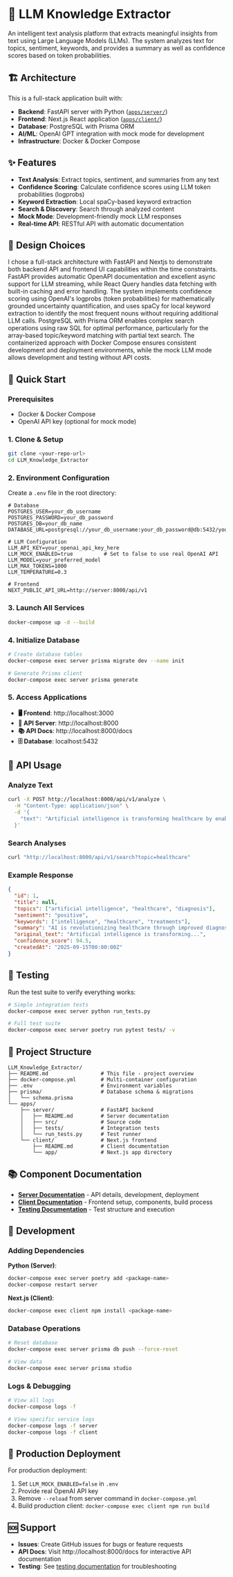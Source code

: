 # 🧠 LLM Knowledge Extractor

An intelligent text analysis platform that extracts meaningful insights from text using Large Language Models (LLMs). The system analyzes text for topics, sentiment, keywords, and provides a summary as well as confidence scores based on token probabilities.

## 🏗️ Architecture

This is a full-stack application built with:

- **Backend**: FastAPI server with Python ([`apps/server/`](./apps/server/README.md))
- **Frontend**: Next.js React application ([`apps/client/`](./apps/client/README.md))
- **Database**: PostgreSQL with Prisma ORM
- **AI/ML**: OpenAI GPT integration with mock mode for development
- **Infrastructure**: Docker & Docker Compose

## ✨ Features

- **Text Analysis**: Extract topics, sentiment, and summaries from any text
- **Confidence Scoring**: Calculate confidence scores using LLM token probabilities (logprobs)
- **Keyword Extraction**: Local spaCy-based keyword extraction
- **Search & Discovery**: Search through analyzed content
- **Mock Mode**: Development-friendly mock LLM responses
- **Real-time API**: RESTful API with automatic documentation

## 🎯 Design Choices

I chose a full-stack architecture with FastAPI and Nextjs to demonstrate both backend API and frontend UI capabilities within the time constraints. FastAPI provides automatic OpenAPI documentation and excellent async support for LLM streaming, while React Query handles data fetching with built-in caching and error handling. The system implements confidence scoring using OpenAI's logprobs (token probabilities) for mathematically grounded uncertainty quantification, and uses spaCy for local keyword extraction to identify the most frequent nouns without requiring additional LLM calls. PostgreSQL with Prisma ORM enables complex search operations using raw SQL for optimal performance, particularly for the array-based topic/keyword matching with partial text search. The containerized approach with Docker Compose ensures consistent development and deployment environments, while the mock LLM mode allows development and testing without API costs.

## 🚀 Quick Start

### Prerequisites

- Docker & Docker Compose
- OpenAI API key (optional for mock mode)

### 1. Clone & Setup

```bash
git clone <your-repo-url>
cd LLM_Knowledge_Extractor
```

### 2. Environment Configuration

Create a `.env` file in the root directory:

```env
# Database
POSTGRES_USER=your_db_username
POSTGRES_PASSWORD=your_db_password
POSTGRES_DB=your_db_name
DATABASE_URL=postgresql://your_db_username:your_db_password@db:5432/your_db_name

# LLM Configuration
LLM_API_KEY=your_openai_api_key_here
LLM_MOCK_ENABLED=true          # Set to false to use real OpenAI API
LLM_MODEL=your_preferred_model
LLM_MAX_TOKENS=1000
LLM_TEMPERATURE=0.3

# Frontend
NEXT_PUBLIC_API_URL=http://server:8000/api/v1
```

### 3. Launch All Services

```bash
docker-compose up -d --build
```

### 4. Initialize Database

```bash
# Create database tables
docker-compose exec server prisma migrate dev --name init

# Generate Prisma client
docker-compose exec server prisma generate
```

### 5. Access Applications

- **🖥️ Frontend**: http://localhost:3000
- **🚀 API Server**: http://localhost:8000
- **📚 API Docs**: http://localhost:8000/docs
- **🗄️ Database**: localhost:5432

## 📖 API Usage

### Analyze Text

```bash
curl -X POST http://localhost:8000/api/v1/analyze \
  -H "Content-Type: application/json" \
  -d '{
    "text": "Artificial intelligence is transforming healthcare by enabling faster diagnoses and personalized treatments."
  }'
```

### Search Analyses

```bash
curl "http://localhost:8000/api/v1/search?topic=healthcare"
```

### Example Response

```json
{
  "id": 1,
  "title": null,
  "topics": ["artificial intelligence", "healthcare", "diagnosis"],
  "sentiment": "positive",
  "keywords": ["intelligence", "healthcare", "treatments"],
  "summary": "AI is revolutionizing healthcare through improved diagnosis and personalized treatments.",
  "original_text": "Artificial intelligence is transforming...",
  "confidence_score": 94.5,
  "createdAt": "2025-09-15T00:00:00Z"
}
```

## 🧪 Testing

Run the test suite to verify everything works:

```bash
# Simple integration tests
docker-compose exec server python run_tests.py

# Full test suite
docker-compose exec server poetry run pytest tests/ -v
```

## 📁 Project Structure

```
LLM_Knowledge_Extractor/
├── README.md                 # This file - project overview
├── docker-compose.yml        # Multi-container configuration
├── .env                      # Environment variables
├── prisma/                   # Database schema & migrations
│   └── schema.prisma
└── apps/
    ├── server/               # FastAPI backend
    │   ├── README.md         # Server documentation
    │   ├── src/              # Source code
    │   ├── tests/            # Integration tests
    │   └── run_tests.py      # Test runner
    └── client/               # Next.js frontend
        ├── README.md         # Client documentation
        └── app/              # Next.js app directory
```

## 📚 Component Documentation

- **[Server Documentation](./apps/server/README.md)** - API details, development, deployment
- **[Client Documentation](./apps/client/README.md)** - Frontend setup, components, build process
- **[Testing Documentation](./apps/server/tests/README.md)** - Test structure and execution

## 🔧 Development

### Adding Dependencies

**Python (Server)**:

```bash
docker-compose exec server poetry add <package-name>
docker-compose restart server
```

**Next.js (Client)**:

```bash
docker-compose exec client npm install <package-name>
```

### Database Operations

```bash
# Reset database
docker-compose exec server prisma db push --force-reset

# View data
docker-compose exec server prisma studio
```

### Logs & Debugging

```bash
# View all logs
docker-compose logs -f

# View specific service logs
docker-compose logs -f server
docker-compose logs -f client
```

## 🚀 Production Deployment

For production deployment:

1. Set `LLM_MOCK_ENABLED=false` in `.env`
2. Provide real OpenAI API key
3. Remove `--reload` from server command in `docker-compose.yml`
4. Build production client: `docker-compose exec client npm run build`

## 🆘 Support

- **Issues**: Create GitHub issues for bugs or feature requests
- **API Docs**: Visit http://localhost:8000/docs for interactive API documentation
- **Testing**: See [testing documentation](./apps/server/tests/README.md) for troubleshooting
